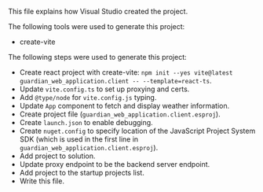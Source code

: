 This file explains how Visual Studio created the project.

The following tools were used to generate this project:
- create-vite

The following steps were used to generate this project:
- Create react project with create-vite: `npm init --yes vite@latest guardian_web_application.client -- --template=react-ts`.
- Update `vite.config.ts` to set up proxying and certs.
- Add `@type/node` for `vite.config.js` typing.
- Update `App` component to fetch and display weather information.
- Create project file (`guardian_web_application.client.esproj`).
- Create `launch.json` to enable debugging.
- Create `nuget.config` to specify location of the JavaScript Project System SDK (which is used in the first line in `guardian_web_application.client.esproj`).
- Add project to solution.
- Update proxy endpoint to be the backend server endpoint.
- Add project to the startup projects list.
- Write this file.
